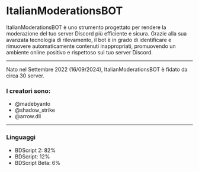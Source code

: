 # ItalianModerationsBOT

ItalianModerationsBOT è uno strumento progettato per rendere la moderazione del tuo server Discord più efficiente e sicura.
Grazie alla sua avanzata tecnologia di rilevamento, il bot è in grado di identificare e rimuovere automaticamente contenuti inappropriati, promuovendo un ambiente online positivo e rispettoso sul tuo server Discord.

____________________________________________________________________________________

Nato nel Settembre 2022 (16/09/2024), ItalianModerationsBOT è fidato da circa 30 server.

### I creatori sono:
- @madebyanto
- @shadow_strike
- @arrow.dll

____________________________________________________________________________________

### Linguaggi

- BDScript 2: 82%
- BDScript: 12%
- BDScript Beta: 6%
